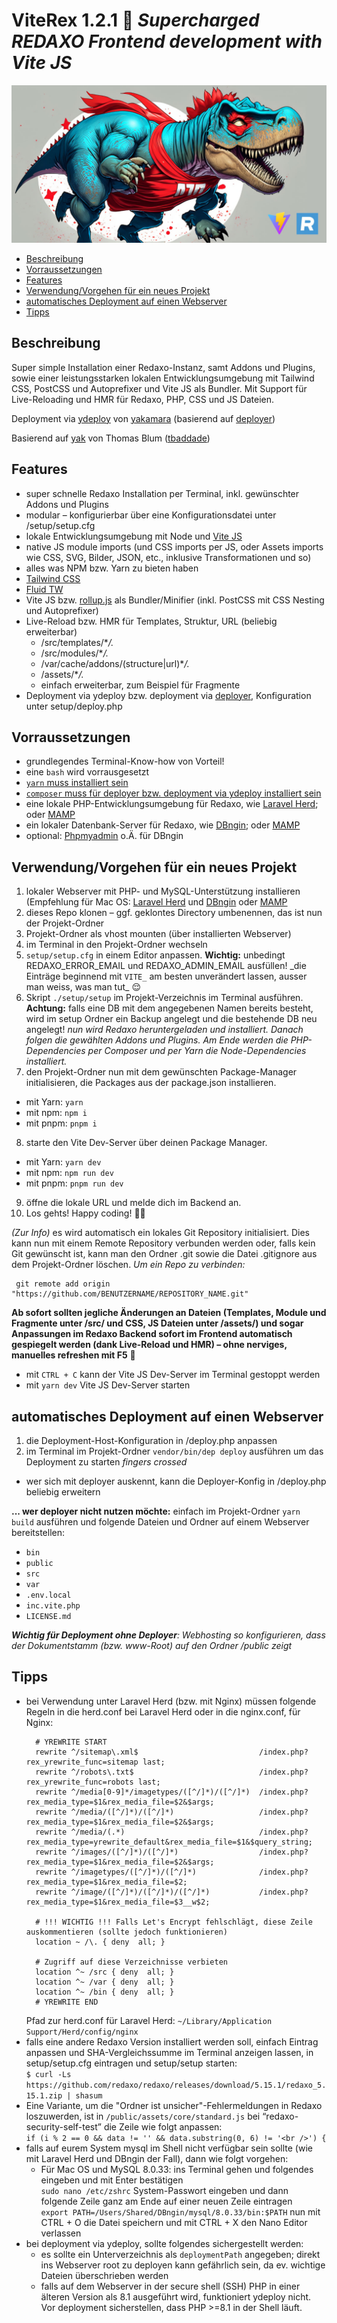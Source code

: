 # ViteRex 1.2.1 🚀 _Supercharged REDAXO Frontend development with Vite JS_

![ViteRex](viterex.jpg)

- [Beschreibung](#beschreibung)
- [Vorraussetzungen](#requirements)
- [Features](#features)
- [Verwendung/Vorgehen für ein neues Projekt](#anker-neues-projekt)
- [automatisches Deployment auf einen Webserver](#deployment)
- [Tipps](#tips)

<a name="beschreibung"></a>

## Beschreibung

Super simple Installation einer Redaxo-Instanz, samt Addons und Plugins, sowie
einer leistungsstarken lokalen Entwicklungsumgebung mit Tailwind CSS, PostCSS und
Autoprefixer und Vite JS als Bundler.
Mit Support für Live-Reloading und HMR für Redaxo, PHP, CSS und JS Dateien.

Deployment via [ydeploy](https://github.com/yakamara/ydeploy) von [yakamara](https://github.com/yakamara/) (basierend auf [deployer](https://deployer.org/))

Basierend auf [yak](https://github.com/yakamara/yak) von Thomas Blum ([tbaddade](https://github.com/tbaddade))

<a name="features"></a>

## Features

- super schnelle Redaxo Installation per Terminal, inkl. gewünschter Addons und Plugins
- modular – konfigurierbar über eine Konfigurationsdatei unter /setup/setup.cfg
- lokale Entwicklungsumgebung mit Node und [Vite JS](https://vitejs.dev/)
- native JS module imports (und CSS imports per JS, oder Assets imports wie CSS, SVG, Bilder, JSON, etc., inklusive Transformationen und so)
- alles was NPM bzw. Yarn zu bieten haben
- [Tailwind CSS](https://tailwindcss.com/)
- [Fluid TW](https://fluid.tw/)
- Vite JS bzw. [rollup.js](https://rollupjs.org/) als Bundler/Minifier (inkl. PostCSS mit CSS Nesting und Autoprefixer)
- Live-Reload bzw. HMR für Templates, Struktur, URL (beliebig erweiterbar)
  - /src/templates/\*_/._
  - /src/modules/\*_/._
  - /var/cache/addons/(structure|url)\*_/._
  - /assets/\*_/._
  - einfach erweiterbar, zum Beispiel für Fragmente  
- Deployment via ydeploy bzw. deployment via [deployer](https://deployer.org/), Konfiguration unter setup/deploy.php

<a name="requirements"></a>

## Vorraussetzungen

- grundlegendes Terminal-Know-how von Vorteil!
- eine `bash` wird vorrausgesetzt
- [`yarn` muss installiert sein](https://yarnpkg.com)
- [`composer` muss für deployer bzw. deployment via ydeploy installiert sein](https://getcomposer.org/)
- eine lokale PHP-Entwicklungsumgebung für Redaxo, wie [Laravel Herd](https://herd.laravel.com/); oder [MAMP](https://www.mamp.info)
- ein lokaler Datenbank-Server für Redaxo, wie [DBngin](https://dbngin.com/); oder [MAMP](https://www.mamp.info)
- optional: [Phpmyadmin](http://phpmyadmin.net/) o.Ä. für DBngin

<a name="anker-neues-projekt"></a>

## Verwendung/Vorgehen für ein neues Projekt

1. lokaler Webserver mit PHP- und MySQL-Unterstützung installieren (Empfehlung für Mac OS: [Laravel Herd](https://herd.laravel.com/) und [DBngin](https://dbngin.com/) oder [MAMP](https://www.mamp.info)
2. dieses Repo klonen – ggf. geklontes Directory umbenennen, das ist nun der Projekt-Ordner
3. Projekt-Ordner als vhost mounten (über installierten Webserver)
4. im Terminal in den Projekt-Ordner wechseln
5. `setup/setup.cfg` in einem Editor anpassen. __Wichtig:__ unbedingt REDAXO_ERROR_EMAIL und REDAXO_ADMIN_EMAIL ausfüllen!
   _die Einträge beginnend mit `VITE_` am besten unverändert lassen, ausser man weiss, was man tut\_ 😌
6. Skript `./setup/setup` im Projekt-Verzeichnis im Terminal ausführen. __Achtung:__ falls eine DB mit dem angegebenen Namen bereits besteht, wird im setup Ordner ein Backup angelegt und die bestehende DB neu angelegt!
   _nun wird Redaxo heruntergeladen und installiert. Danach folgen die gewählten Addons und Plugins. Am Ende werden die PHP-Dependencies per Composer und per Yarn die Node-Dependencies installiert._
7. den Projekt-Ordner nun mit dem gewünschten Package-Manager initialisieren, die Packages aus der package.json installieren.
  - mit Yarn: `yarn`
  - mit npm: `npm i`
  - mit pnpm: `pnpm i`
8. starte den Vite Dev-Server über deinen Package Manager.
  - mit Yarn: `yarn dev`
  - mit npm: `npm run dev`
  - mit pnpm: `pnpm run dev`
9. öffne die lokale URL und melde dich im Backend an.
10. Los gehts! Happy coding! 🙌🏼

*(Zur Info)* es wird automatisch ein lokales Git Repository initialisiert. Dies kann nun mit einem Remote Repository verbunden werden oder, falls kein Git gewünscht ist, kann man den Ordner .git sowie die Datei .gitignore aus dem Projekt-Ordner löschen.
   _Um ein Repo zu verbinden:_
   ```
    git remote add origin "https://github.com/BENUTZERNAME/REPOSITORY_NAME.git"
   ```

**Ab sofort sollten jegliche Änderungen an Dateien (Templates, Module und Fragmente unter /src/ und CSS, JS Dateien unter /assets/) und sogar Anpassungen im Redaxo Backend sofort im Frontend automatisch gespiegelt werden (dank Live-Reload und HMR) – ohne nerviges, manuelles refreshen mit F5** 🍔

- mit `CTRL + C` kann der Vite JS Dev-Server im Terminal gestoppt werden
- mit `yarn dev` Vite JS Dev-Server starten

<a name="deployment"></a>

## automatisches Deployment auf einen Webserver

1. die Deployment-Host-Konfiguration in /deploy.php anpassen
2. im Terminal im Projekt-Ordner `vendor/bin/dep deploy` ausführen um das Deployment zu starten _fingers crossed_

- wer sich mit deployer auskennt, kann die Deployer-Konfig in /deploy.php beliebig erweitern

**... wer deployer nicht nutzen möchte:**
einfach im Projekt-Ordner `yarn build` ausführen und folgende Dateien und Ordner auf einem Webserver bereitstellen:

- `bin`
- `public`
- `src`
- `var`
- `.env.local`
- `inc.vite.php`
- `LICENSE.md`

_**Wichtig für Deployment ohne Deployer**: Webhosting so konfigurieren, dass der Dokumentstamm (bzw. www-Root) auf den Ordner /public zeigt_

<a name="tips"></a>

## Tipps

- bei Verwendung unter Laravel Herd (bzw. mit Nginx) müssen folgende Regeln in die herd.conf bei Laravel Herd oder in die nginx.conf, für Nginx:
  ```
    # YREWRITE START
    rewrite ^/sitemap\.xml$                           /index.php?rex_yrewrite_func=sitemap last;
    rewrite ^/robots\.txt$                            /index.php?rex_yrewrite_func=robots last;
    rewrite ^/media[0-9]*/imagetypes/([^/]*)/([^/]*)  /index.php?rex_media_type=$1&rex_media_file=$2&$args;
    rewrite ^/media/([^/]*)/([^/]*)                   /index.php?rex_media_type=$1&rex_media_file=$2&$args;
    rewrite ^/media/(.*)                              /index.php?rex_media_type=yrewrite_default&rex_media_file=$1&$query_string;
    rewrite ^/images/([^/]*)/([^/]*)                  /index.php?rex_media_type=$1&rex_media_file=$2&$args;
    rewrite ^/imagetypes/([^/]*)/([^/]*)              /index.php?rex_media_type=$1&rex_media_file=$2;
    rewrite ^/image/([^/]*)/([^/]*)/([^/]*)           /index.php?rex_media_type=$1&rex_media_file=$3__w$2;

    # !!! WICHTIG !!! Falls Let's Encrypt fehlschlägt, diese Zeile auskommentieren (sollte jedoch funktionieren)
    location ~ /\. { deny  all; }

    # Zugriff auf diese Verzeichnisse verbieten
    location ^~ /src { deny  all; }
    location ^~ /var { deny  all; }
    location ^~ /bin { deny  all; }
    # YREWRITE END
  ```
  Pfad zur herd.conf für Laravel Herd: `~/Library/Application Support/Herd/config/nginx`
- falls eine andere Redaxo Version installiert werden soll, einfach Eintrag anpassen und SHA-Vergleichssumme im Terminal anzeigen lassen, in setup/setup.cfg eintragen und setup/setup starten:<br/>
  `$ curl -Ls https://github.com/redaxo/redaxo/releases/download/5.15.1/redaxo_5.15.1.zip | shasum`
- Eine Variante, um die "Ordner ist unsicher"-Fehlermeldungen in Redaxo loszuwerden, ist in `/public/assets/core/standard.js` bei “redaxo-security-self-test” die Zeile wie folgt anpassen:<br/>
  `if (i % 2 == 0 && data != '' && data.substring(0, 6) != '<br />') {`
- falls auf eurem System mysql im Shell nicht verfügbar sein sollte (wie mit Laravel Herd und DBngin der Fall), dann wie folgt vorgehen:
  - Für Mac OS und MySQL 8.0.33:
    ins Terminal gehen und folgendes eingeben und mit Enter bestätigen<br/>
    `sudo nano /etc/zshrc`
    System-Passwort eingeben und dann folgende Zeile ganz am Ende auf einer neuen Zeile eintragen<br/>
    `export PATH=/Users/Shared/DBngin/mysql/8.0.33/bin:$PATH`
    nun mit CTRL + O die Datei speichern und mit CTRL + X den Nano Editor verlassen
- bei deployment via ydeploy, sollte folgendes sichergestellt werden:
  - es sollte ein Unterverzeichnis als `deploymentPath` angegeben; direkt ins Webserver root zu deployen kann gefährlich sein, da ev. wichtige Dateien überschrieben werden
  - falls auf dem Webserver in der secure shell (SSH) PHP in einer älteren Version als 8.1 ausgeführt wird, funktioniert ydeploy nicht. Vor deployment sicherstellen, dass PHP >=8.1 in der Shell läuft.
